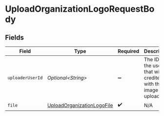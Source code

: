 # UploadOrganizationLogoRequestBody


## Fields

| Field                                                                               | Type                                                                                | Required                                                                            | Description                                                                         |
| ----------------------------------------------------------------------------------- | ----------------------------------------------------------------------------------- | ----------------------------------------------------------------------------------- | ----------------------------------------------------------------------------------- |
| `uploaderUserId`                                                                    | *Optional\<String>*                                                                 | :heavy_minus_sign:                                                                  | The ID of the user that will be credited with the image upload.                     |
| `file`                                                                              | [UploadOrganizationLogoFile](../../models/operations/UploadOrganizationLogoFile.md) | :heavy_check_mark:                                                                  | N/A                                                                                 |